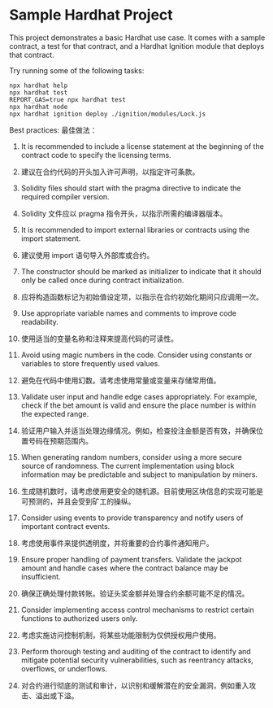 # Sample Hardhat Project

This project demonstrates a basic Hardhat use case. It comes with a sample contract, a test for that contract, and a Hardhat Ignition module that deploys that contract.

Try running some of the following tasks:

```shell
npx hardhat help
npx hardhat test
REPORT_GAS=true npx hardhat test
npx hardhat node
npx hardhat ignition deploy ./ignition/modules/Lock.js
```


Best practices:
 最佳做法：

1. It is recommended to include a license statement at the beginning of the contract code to specify the licensing terms.
 2. 建议在合约代码的开头加入许可声明，以指定许可条款。

2. Solidity files should start with the pragma directive to indicate the required compiler version.
 3. Solidity 文件应以 pragma 指令开头，以指示所需的编译器版本。

3. It is recommended to import external libraries or contracts using the import statement.
 4. 建议使用 import 语句导入外部库或合约。

4. The constructor should be marked as initializer to indicate that it should only be called once during contract initialization.
 5. 应将构造函数标记为初始值设定项，以指示在合约初始化期间只应调用一次。

5. Use appropriate variable names and comments to improve code readability.
 6. 使用适当的变量名称和注释来提高代码的可读性。

6. Avoid using magic numbers in the code. Consider using constants or variables to store frequently used values.
 7. 避免在代码中使用幻数。请考虑使用常量或变量来存储常用值。

7. Validate user input and handle edge cases appropriately. For example, check if the bet amount is valid and ensure the place number is within the expected range.
 8. 验证用户输入并适当处理边缘情况。例如，检查投注金额是否有效，并确保位置号码在预期范围内。

8. When generating random numbers, consider using a more secure source of randomness. The current implementation using block information may be predictable and subject to manipulation by miners.
 9. 生成随机数时，请考虑使用更安全的随机源。目前使用区块信息的实现可能是可预测的，并且会受到矿工的操纵。

9. Consider using events to provide transparency and notify users of important contract events.
 10. 考虑使用事件来提供透明度，并将重要的合约事件通知用户。

10. Ensure proper handling of payment transfers. Validate the jackpot amount and handle cases where the contract balance may be insufficient.
 11. 确保正确处理付款转账。验证头奖金额并处理合约余额可能不足的情况。

11. Consider implementing access control mechanisms to restrict certain functions to authorized users only.
 12. 考虑实施访问控制机制，将某些功能限制为仅供授权用户使用。

12. Perform thorough testing and auditing of the contract to identify and mitigate potential security vulnerabilities, such as reentrancy attacks, overflows, or underflows.
 13. 对合约进行彻底的测试和审计，以识别和缓解潜在的安全漏洞，例如重入攻击、溢出或下溢。